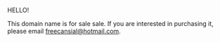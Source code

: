 HELLO!

This domain name is for sale sale. If you are interested in purchasing it, please
email freecansial@hotmail.com. 


